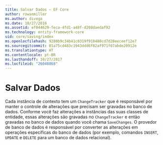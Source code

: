 ```yaml
---
title: Salvar Dados – EF Core
author: rowanmiller
ms.author: divega
ms.date: 10/27/2016
ms.assetid: ef044629-feca-4fd1-a48f-d208daedaf92
ms.technology: entity-framework-core
uid: core/saving/index
ms.openlocfilehash: 9280b9c34b41c0319f918488cd7d28eeceef12e7
ms.sourcegitcommit: 01a75cd483c1943ddd6f82af971f07abde20912e
ms.translationtype: HT
ms.contentlocale: pt-BR
ms.lasthandoff: 10/27/2017
ms.locfileid: "26048868"
---
```

# <a name="saving-data"></a>Salvar Dados

Cada instância de contexto tem um `ChangeTracker` que é responsável por manter o controle de alterações que precisam ser gravadas no banco de dados. Conforme você faz alterações a instâncias das suas classes de entidade, essas alterações são gravadas no `ChangeTracker` e então gravadas no banco de dados quando você chama `SaveChanges`. O provedor de banco de dados é responsável por converter as alterações em operações específicas do banco de dados (por exemplo, comandos `INSERT`, `UPDATE` e `DELETE` para um banco de dados relacional).
